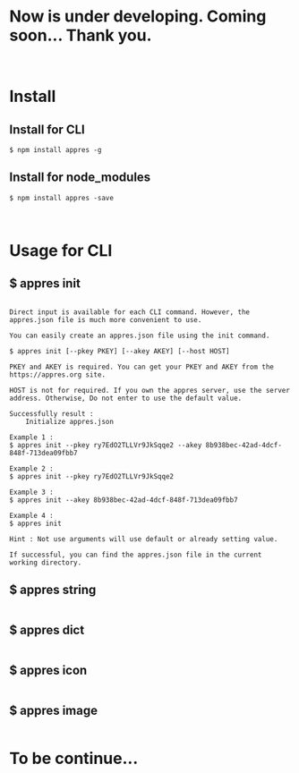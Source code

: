 # Now is under developing. Coming soon... Thank you.
<br/>

# Install

## Install for CLI
```
$ npm install appres -g
```
## Install for node_modules
```
$ npm install appres -save
```
<br/>

# Usage for CLI
## $ appres init
```

Direct input is available for each CLI command. However, the appres.json file is much more convenient to use.

You can easily create an appres.json file using the init command.

$ appres init [--pkey PKEY] [--akey AKEY] [--host HOST]

PKEY and AKEY is required. You can get your PKEY and AKEY from the https://appres.org site.

HOST is not for required. If you own the appres server, use the server address. Otherwise, Do not enter to use the default value.

Successfully result :
    Initialize appres.json

Example 1 :
$ appres init --pkey ry7EdO2TLLVr9JkSqqe2 --akey 8b938bec-42ad-4dcf-848f-713dea09fbb7

Example 2 :
$ appres init --pkey ry7EdO2TLLVr9JkSqqe2

Example 3 :
$ appres init --akey 8b938bec-42ad-4dcf-848f-713dea09fbb7

Example 4 :
$ appres init

Hint : Not use arguments will use default or already setting value.

If successful, you can find the appres.json file in the current working directory.

```

## $ appres string
```
```

## $ appres dict
```
```

## $ appres icon
```
```

## $ appres image
```
```

# To be continue...

